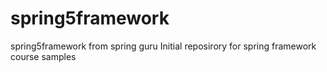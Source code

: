 # spring5framework
 spring5framework from spring guru
Initial reposirory for spring framework course samples
